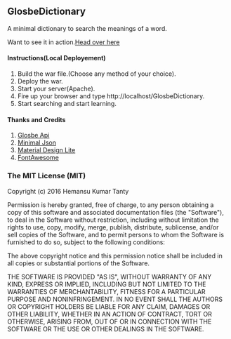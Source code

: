 ## GlosbeDictionary

A minimal dictionary to search the meanings of a word.

Want to see it in action.[Head over here](https://hemansutanty-glosbedictionary.herokuapp.com/)

#### Instructions(Local Deployement)

1. Build the war file.(Choose any method of your choice).
2. Deploy the war.
4. Start your server(Apache).
3. Fire up your browser and type http://localhost/GlosbeDictionary.
4. Start searching and start learning.

#### Thanks and Credits

1. [Glosbe Api](https://glosbe.com/a-api)
2. [Minimal Json](https://github.com/ralfstx/minimal-json)
3. [Material Design Lite](https://www.getmdl.io/index.html)
4. [FontAwesome](https://fortawesome.github.io/Font-Awesome/)

### The MIT License (MIT)

Copyright (c) 2016 Hemansu Kumar Tanty

Permission is hereby granted, free of charge, to any person obtaining a copy
of this software and associated documentation files (the "Software"), to deal
in the Software without restriction, including without limitation the rights
to use, copy, modify, merge, publish, distribute, sublicense, and/or sell
copies of the Software, and to permit persons to whom the Software is
furnished to do so, subject to the following conditions:

The above copyright notice and this permission notice shall be included in all
copies or substantial portions of the Software.

THE SOFTWARE IS PROVIDED "AS IS", WITHOUT WARRANTY OF ANY KIND, EXPRESS OR
IMPLIED, INCLUDING BUT NOT LIMITED TO THE WARRANTIES OF MERCHANTABILITY,
FITNESS FOR A PARTICULAR PURPOSE AND NONINFRINGEMENT. IN NO EVENT SHALL THE
AUTHORS OR COPYRIGHT HOLDERS BE LIABLE FOR ANY CLAIM, DAMAGES OR OTHER
LIABILITY, WHETHER IN AN ACTION OF CONTRACT, TORT OR OTHERWISE, ARISING FROM,
OUT OF OR IN CONNECTION WITH THE SOFTWARE OR THE USE OR OTHER DEALINGS IN THE
SOFTWARE.
